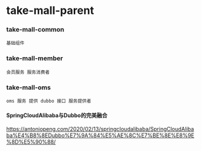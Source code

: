 # take-mall-parent

### take-mall-common
```
基础组件
```
### take-mall-member
```
会员服务 服务消费者
```
### take-mall-oms
```
oms 服务 提供 dubbo 接口 服务提供者
```
#### SpringCloudAlibaba与Dubbo的完美融合
https://antoniopeng.com/2020/02/13/springcloudalibaba/SpringCloudAlibaba%E4%B8%8EDubbo%E7%9A%84%E5%AE%8C%E7%BE%8E%E8%9E%8D%E5%90%88/